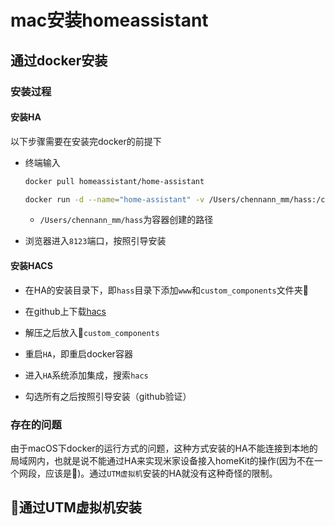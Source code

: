 # mac安装homeassistant

## 通过docker安装

### 安装过程

#### 安装HA

以下步骤需要在安装完docker的前提下

- 终端输入

  ```bash
  docker pull homeassistant/home-assistant
  
  docker run -d --name="home-assistant" -v /Users/chennann_mm/hass:/config -p 8123:8123 homeassistant/home-assistant
  
  ```

  - `/Users/chennann_mm/hass`为容器创建的路径

- 浏览器进入`8123`端口，按照引导安装

#### 安装HACS

- 在HA的安装目录下，即`hass`目录下添加`www`和`custom_components`文件夹📁

- 在github上下载[hacs](https://github.com/hacs/integration/releases)

- 解压之后放入📁`custom_components`

- 重启`HA`，即重启docker容器

- 进入`HA`系统添加集成，搜索`hacs`

- 勾选所有之后按照引导安装（github验证）



### 存在的问题

由于macOS下docker的运行方式的问题，这种方式安装的HA不能连接到本地的局域网内，也就是说不能通过HA来实现米家设备接入homeKit的操作(因为不在一个网段，应该是🌚)。通过`UTM虚拟机`安装的HA就没有这种奇怪的限制。





## 🌟通过UTM虚拟机安装





